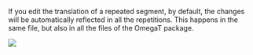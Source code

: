 If you edit the translation of a repeated segment, by default, the changes will be automatically reflected in all the repetitions. This happens in the same file, but also in all the files of the OmegaT package.

![](../../_assets/img/17_autopropagation.jpg)

